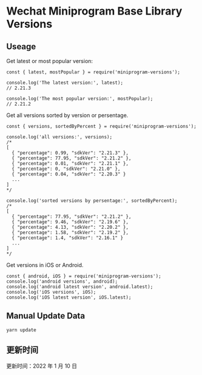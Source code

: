 
# Wechat Miniprogram Base Library Versions

## Useage

Get latest or most popular version:

```;
const { latest, mostPopular } = require('miniprogram-versions');

console.log('The latest version:', latest);
// 2.21.3

console.log('The most popular version:', mostPopular);
// 2.21.2

```

Get all versions sorted by version or persentage.

```
const { versions, sortedByPercent } = require('miniprogram-versions');

console.log('all versions:', versions);
/*
[
  { "percentage": 0.99, "sdkVer": "2.21.3" },
  { "percentage": 77.95, "sdkVer": "2.21.2" },
  { "percentage": 0.01, "sdkVer": "2.21.1" },
  { "percentage": 0, "sdkVer": "2.21.0" },
  { "percentage": 0.04, "sdkVer": "2.20.3" }
  ...
]
*/

console.log('sorted versions by persentage:', sortedByPercent);
/*
[
  { "percentage": 77.95, "sdkVer": "2.21.2" },
  { "percentage": 9.46, "sdkVer": "2.19.6" },
  { "percentage": 4.13, "sdkVer": "2.20.2" },
  { "percentage": 1.58, "sdkVer": "2.19.2" },
  { "percentage": 1.4, "sdkVer": "2.16.1" }
  ...
]
*/
```

Get versions in iOS or Android.

```
const { android, iOS } = require('miniprogram-versions');
console.log('android versions', android);
console.log('android latest version', android.latest);
console.log('iOS versions', iOS);
console.log('iOS latest version', iOS.latest);
```

## Manual Update Data

```
yarn update
```

## 更新时间

更新时间：2022 年 1 月 10 日

